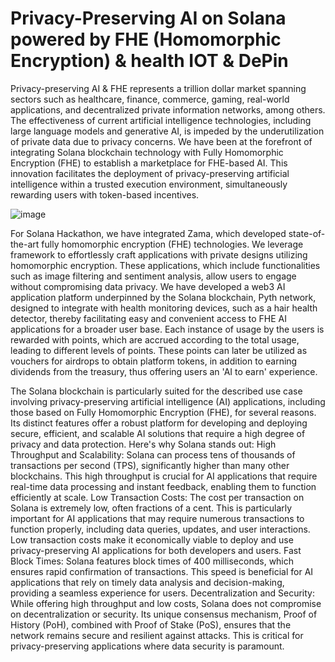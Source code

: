 # Privacy-Preserving AI on Solana powered by FHE (Homomorphic Encryption) & health IOT & DePin

Privacy-preserving AI & FHE represents a trillion dollar market spanning sectors such as healthcare, finance, commerce, gaming, real-world applications, and decentralized private information networks, among others. The effectiveness of current artificial intelligence technologies, including large language models and generative AI, is impeded by the underutilization of private data due to privacy concerns. We have been at the forefront of integrating Solana blockchain technology with Fully Homomorphic Encryption (FHE) to establish a marketplace for FHE-based AI. This innovation facilitates the deployment of privacy-preserving artificial intelligence within a trusted execution environment, simultaneously rewarding users with token-based incentives.

![image](https://github.com/AI-Tech-Foundation-1/solana-payment-contract/assets/165755068/652aa081-182d-4440-96b0-4f58131ad8dd)

For Solana Hackathon, we have integrated Zama, which developed state-of-the-art fully homomorphic encryption (FHE) technologies. We leverage framework to effortlessly craft applications with private designs utilizing homomorphic encryption. These applications, which include functionalities such as image filtering and sentiment analysis, allow users to engage without compromising data privacy.
We have developed a web3 AI application platform underpinned by the Solana blockchain, Pyth network, designed to integrate with health monitoring devices, such as a hair health detector, thereby facilitating easy and convenient access to FHE AI applications for a broader user base. Each instance of usage by the users is rewarded with points, which are accrued according to the total usage, leading to different levels of points. These points can later be utilized as vouchers for airdrops to obtain platform tokens, in addition to earning dividends from the treasury, thus offering users an 'AI to earn' experience.

The Solana blockchain is particularly suited for the described use case involving privacy-preserving artificial intelligence (AI) applications, including those based on Fully Homomorphic Encryption (FHE), for several reasons. Its distinct features offer a robust platform for developing and deploying secure, efficient, and scalable AI solutions that require a high degree of privacy and data protection. Here's why Solana stands out:
High Throughput and Scalability: Solana can process tens of thousands of transactions per second (TPS), significantly higher than many other blockchains. This high throughput is crucial for AI applications that require real-time data processing and instant feedback, enabling them to function efficiently at scale.
Low Transaction Costs: The cost per transaction on Solana is extremely low, often fractions of a cent. This is particularly important for AI applications that may require numerous transactions to function properly, including data queries, updates, and user interactions. Low transaction costs make it economically viable to deploy and use privacy-preserving AI applications for both developers and users.
Fast Block Times: Solana features block times of 400 milliseconds, which ensures rapid confirmation of transactions. This speed is beneficial for AI applications that rely on timely data analysis and decision-making, providing a seamless experience for users.
Decentralization and Security: While offering high throughput and low costs, Solana does not compromise on decentralization or security. Its unique consensus mechanism, Proof of History (PoH), combined with Proof of Stake (PoS), ensures that the network remains secure and resilient against attacks. This is critical for privacy-preserving applications where data security is paramount.
